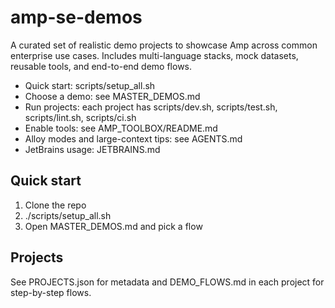 # amp-se-demos

A curated set of realistic demo projects to showcase Amp across common enterprise use cases. Includes multi-language stacks, mock datasets, reusable tools, and end-to-end demo flows.

- Quick start: scripts/setup_all.sh
- Choose a demo: see MASTER_DEMOS.md
- Run projects: each project has scripts/dev.sh, scripts/test.sh, scripts/lint.sh, scripts/ci.sh
- Enable tools: see AMP_TOOLBOX/README.md
- Alloy modes and large-context tips: see AGENTS.md
- JetBrains usage: JETBRAINS.md

## Quick start

1) Clone the repo
2) ./scripts/setup_all.sh
3) Open MASTER_DEMOS.md and pick a flow

## Projects

See PROJECTS.json for metadata and DEMO_FLOWS.md in each project for step-by-step flows.
